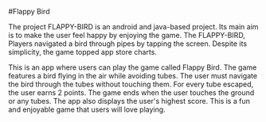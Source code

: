 #Flappy Bird

The project FLAPPY-BIRD is an android and java-based project. Its main aim is to make the user feel happy by enjoying the game.
The FLAPPY-BIRD, Players navigated a bird through pipes by tapping the screen. Despite its simplicity, the game topped app store charts.

This is an app where users can play the game called Flappy Bird. The game features a bird flying in the air while avoiding tubes. The user must navigate the bird through the tubes without touching them. For every tube escaped, the user earns 2 points. The game ends when the user touches the ground or any tubes. The app also displays the user's highest score. This is a fun and enjoyable game that users will love playing.
